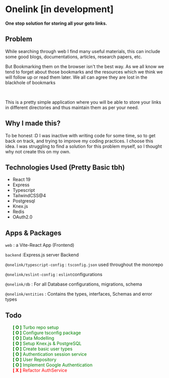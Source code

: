 # Onelink [in development]

<b><p>One stop solution for storing all your goto links.</p></b>

## Problem

<p>While searching through web I find many useful materials, this can include some good blogs, documentations, articles, research papers, etc.</p>
<p>But Bookmarking them on the browser isn't the best way. As we all know we tend to forget about those bookmarks and the resources which we think we will follow up or read them later. We all can agree they are lost in the blackhole of bookmarks</p>

<br/>
<p>This is a pretty simple application where you will be able to store your links in different directories and thus maintain them as per your need.</p>

## Why I made this?

<p>To be honest :D I was inactive with writing code for some time, so to get back on track, and trying to improve my coding practices. I choose this idea. I was struggling to find a solution for this problem myself, so I thought why not create this on my own.</p>

## Technologies Used (Pretty Basic tbh)

<ul>
    <li> React 19</li>
    <li> Express</li>
    <li> Typescript</li>
    <li> TailwindCSS@4 </li>
    <li> Postgresql</li>
    <li> Knex.js</li>
    <li> Redis</li>
    <li> OAuth2.0 </li>
</ul>

## Apps & Packages

<p><code>web</code> : a Vite-React App (Frontend)</p>
<p><code>backend</code> :Express.js server Backend</p>
<p><code>@onelink/typescript-config</code> : <code>tsconfig.json</code> used throughout the monorepo</p>
<p><code>@onelink/eslint-config</code> : <code>eslint</code>configurations</p>
<p><code>@onelink/db</code> : For all Database configurations, migrations, schema</p>
<p><code>@onelink/entities</code> : Contains the types, interfaces, Schemas and error types

## Todo

<ul style="list-style-type:none">
    <li style="color:green"><b>[&nbsp;O&nbsp;]</b> Turbo repo setup</li>
    <li style="color:green"><b>[&nbsp;O&nbsp;]</b> Configure tsconfig package</li>
    <li style="color:green"><b>[&nbsp;O&nbsp;]</b> Data Modelling</li>
    <li style="color:green"><b>[&nbsp;O&nbsp;]</b> Setup Knex.js & PostgreSQL</li>
    <li style="color:green"><b>[&nbsp;O&nbsp;]</b> Create basic user types</li>
    <li style="color:green"><b>[&nbsp;O&nbsp;]</b> Authentication session service</li>
    <li style="color:green"><b>[&nbsp;O&nbsp;]</b> User Repository</li>
    <li style="color:green"><b>[&nbsp;O&nbsp;]</b> Implement Google Authentication</li>
    <li style="color:red"><b>[&nbsp;X&nbsp;]</b> Refactor AuthService</li>
</ul>

